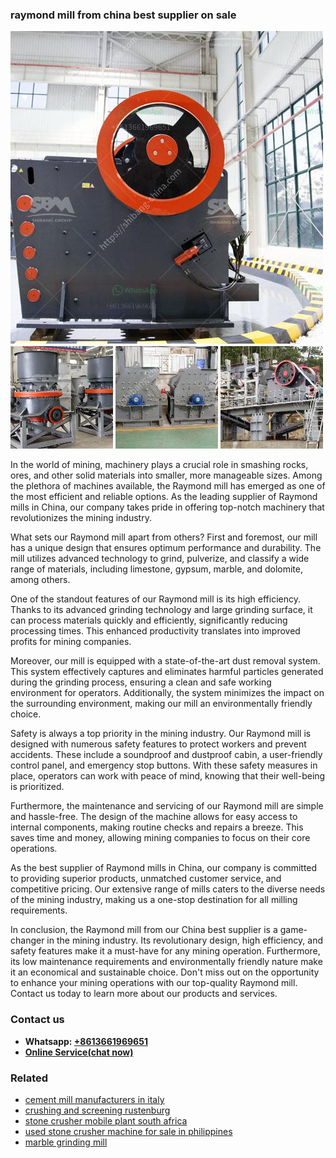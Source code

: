 <h3>raymond mill from china best supplier on sale</h3><img src='1706767092.jpg' alt=''><p>In the world of mining, machinery plays a crucial role in smashing rocks, ores, and other solid materials into smaller, more manageable sizes. Among the plethora of machines available, the Raymond mill has emerged as one of the most efficient and reliable options. As the leading supplier of Raymond mills in China, our company takes pride in offering top-notch machinery that revolutionizes the mining industry.</p><p>What sets our Raymond mill apart from others? First and foremost, our mill has a unique design that ensures optimum performance and durability. The mill utilizes advanced technology to grind, pulverize, and classify a wide range of materials, including limestone, gypsum, marble, and dolomite, among others.</p><p>One of the standout features of our Raymond mill is its high efficiency. Thanks to its advanced grinding technology and large grinding surface, it can process materials quickly and efficiently, significantly reducing processing times. This enhanced productivity translates into improved profits for mining companies.</p><p>Moreover, our mill is equipped with a state-of-the-art dust removal system. This system effectively captures and eliminates harmful particles generated during the grinding process, ensuring a clean and safe working environment for operators. Additionally, the system minimizes the impact on the surrounding environment, making our mill an environmentally friendly choice.</p><p>Safety is always a top priority in the mining industry. Our Raymond mill is designed with numerous safety features to protect workers and prevent accidents. These include a soundproof and dustproof cabin, a user-friendly control panel, and emergency stop buttons. With these safety measures in place, operators can work with peace of mind, knowing that their well-being is prioritized.</p><p>Furthermore, the maintenance and servicing of our Raymond mill are simple and hassle-free. The design of the machine allows for easy access to internal components, making routine checks and repairs a breeze. This saves time and money, allowing mining companies to focus on their core operations.</p><p>As the best supplier of Raymond mills in China, our company is committed to providing superior products, unmatched customer service, and competitive pricing. Our extensive range of mills caters to the diverse needs of the mining industry, making us a one-stop destination for all milling requirements.</p><p>In conclusion, the Raymond mill from our China best supplier is a game-changer in the mining industry. Its revolutionary design, high efficiency, and safety features make it a must-have for any mining operation. Furthermore, its low maintenance requirements and environmentally friendly nature make it an economical and sustainable choice. Don't miss out on the opportunity to enhance your mining operations with our top-quality Raymond mill. Contact us today to learn more about our products and services.</p><h3>Contact us</h3><ul><li><strong>Whatsapp:&nbsp;<a href="https://wa.me/8613661969651">+8613661969651</a></strong></li><li><a href="https://swt.shibang-china.com/?git&amp;zhl&amp;raymond mill from china best supplier on sale"><strong>Online Service(chat now)</strong></a></li></ul><h3>Related</h3><ul><li><a href='cement mill manufacturers in italy.md'>cement mill manufacturers in italy</a></li><li><a href='crushing and screening rustenburg.md'>crushing and screening rustenburg</a></li><li><a href='stone crusher mobile plant south africa.md'>stone crusher mobile plant south africa</a></li><li><a href='used stone crusher machine for sale in philippines.md'>used stone crusher machine for sale in philippines</a></li><li><a href='marble grinding mill.md'>marble grinding mill</a></li></ul>